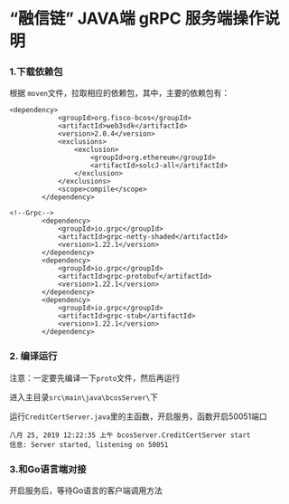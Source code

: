 # “融信链” JAVA端 gRPC 服务端操作说明

### 1.下载依赖包

根据 `moven`文件，拉取相应的依赖包，其中，主要的依赖包有：

```
<dependency>
            <groupId>org.fisco-bcos</groupId>
            <artifactId>web3sdk</artifactId>
            <version>2.0.4</version>
            <exclusions>
                <exclusion>
                    <groupId>org.ethereum</groupId>
                    <artifactId>solcJ-all</artifactId>
                </exclusion>
            </exclusions>
            <scope>compile</scope>
        </dependency>

<!--Grpc-->
        <dependency>
            <groupId>io.grpc</groupId>
            <artifactId>grpc-netty-shaded</artifactId>
            <version>1.22.1</version>
        </dependency>
        <dependency>
            <groupId>io.grpc</groupId>
            <artifactId>grpc-protobuf</artifactId>
            <version>1.22.1</version>
        </dependency>
        <dependency>
            <groupId>io.grpc</groupId>
            <artifactId>grpc-stub</artifactId>
            <version>1.22.1</version>
        </dependency>
```

### 2. 编译运行

注意：一定要先编译一下`proto`文件，然后再运行

进入主目录`src\main\java\bcosServer\`下

运行`CreditCertServer.java`里的主函数，开启服务，函数开启50051端口

```
八月 25, 2019 12:22:35 上午 bcosServer.CreditCertServer start
信息: Server started, listening on 50051
```

### 3.和Go语言端对接

开启服务后，等待Go语言的客户端调用方法

